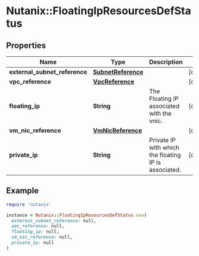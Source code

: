 # Nutanix::FloatingIpResourcesDefStatus

## Properties

| Name | Type | Description | Notes |
| ---- | ---- | ----------- | ----- |
| **external_subnet_reference** | [**SubnetReference**](SubnetReference.md) |  | [optional] |
| **vpc_reference** | [**VpcReference**](VpcReference.md) |  | [optional] |
| **floating_ip** | **String** | The Floating IP associated with the vnic. | [optional] |
| **vm_nic_reference** | [**VmNicReference**](VmNicReference.md) |  | [optional] |
| **private_ip** | **String** | Private IP with which the floating IP is associated. | [optional] |

## Example

```ruby
require 'nutanix'

instance = Nutanix::FloatingIpResourcesDefStatus.new(
  external_subnet_reference: null,
  vpc_reference: null,
  floating_ip: null,
  vm_nic_reference: null,
  private_ip: null
)
```

